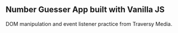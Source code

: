 ## Number Guesser App built with Vanilla JS
DOM manipulation and event listener practice from Traversy Media.